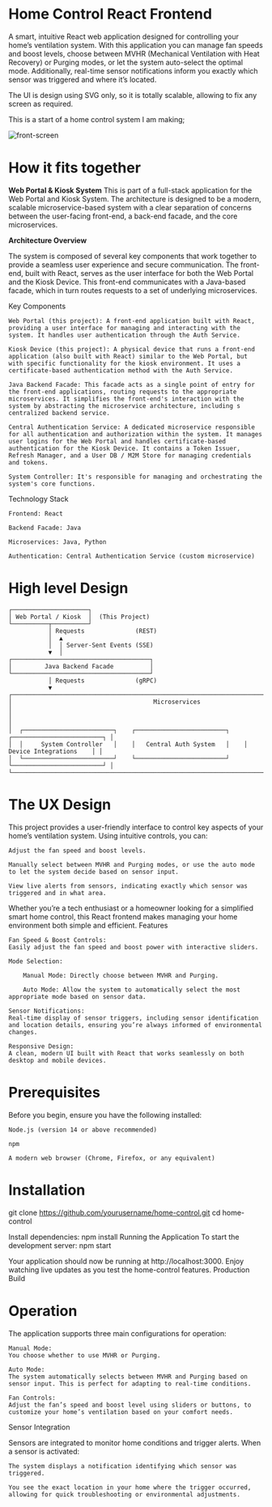 # Home Control React Frontend

A smart, intuitive React web application designed for controlling your home’s ventilation system. With this application you can manage fan speeds and boost levels, choose between MVHR (Mechanical Ventilation with Heat Recovery) or Purging modes, or let the system auto-select the optimal mode. Additionally, real-time sensor notifications inform you exactly which sensor was triggered and where it’s located.

The UI is design using SVG only, so it is totally scalable, allowing to fix any screen as required. 

This is a start of a home control system I am making;

![front-screen](https://github.com/user-attachments/assets/696e734d-54b0-4f55-aca9-e46ede7da129)

# How it fits together

**Web Portal & Kiosk System**
This is part of a full-stack application for the Web Portal and Kiosk System. The architecture is designed to be a modern, scalable microservice-based system with a clear separation of concerns between the user-facing front-end, a back-end facade, and the core microservices.

**Architecture Overview**

The system is composed of several key components that work together to provide a seamless user experience and secure communication. The front-end, built with React, serves as the user interface for both the Web Portal and the Kiosk Device. This front-end communicates with a Java-based facade, which in turn routes requests to a set of underlying microservices.

Key Components

    Web Portal (this project): A front-end application built with React, providing a user interface for managing and interacting with the system. It handles user authentication through the Auth Service.

    Kiosk Device (this project): A physical device that runs a front-end application (also built with React) similar to the Web Portal, but with specific functionality for the kiosk environment. It uses a certificate-based authentication method with the Auth Service.

    Java Backend Facade: This facade acts as a single point of entry for the front-end applications, routing requests to the appropriate microservices. It simplifies the front-end's interaction with the system by abstracting the microservice architecture, including s centralized backend service.

    Central Authentication Service: A dedicated microservice responsible for all authentication and authorization within the system. It manages user logins for the Web Portal and handles certificate-based authentication for the Kiosk Device. It contains a Token Issuer, Refresh Manager, and a User DB / M2M Store for managing credentials and tokens.

    System Controller: It's responsible for managing and orchestrating the system's core functions. 

Technology Stack

    Frontend: React

    Backend Facade: Java

    Microservices: Java, Python

    Authentication: Central Authentication Service (custom microservice)

# High level Design

    ┌─────────────────────┐
    │ Web Portal / Kiosk  │  (This Project)
    └──────────┬──────────┘
               │ Requests              (REST)
               │  ▲
               │  │ Server-Sent Events (SSE)
               ▼  │
    ┌──────────────────────────────────────┐
    │         Java Backend Facade          │
    └──────────────────────────────────────┘
               │ Requests              (gRPC)
               ▼
    ┌────────────────────────────────────────────────────────────────────────────────────────────┐
    │                                       Microservices                                        │
    │                                                                                            │
    │  ┌─────────────────────────┐    ┌─────────────────────────┐    ┌─────────────────────────┐ │
    │  │     System Controller   │    │   Central Auth System   │    │  Device Integrations    │ │
    │  └─────────────────────────┘    └─────────────────────────┘    └─────────────────────────┘ │
    └────────────────────────────────────────────────────────────────────────────────────────────┘

# The UX Design

This project provides a user-friendly interface to control key aspects of your home’s ventilation system. Using intuitive controls, you can:

    Adjust the fan speed and boost levels.

    Manually select between MVHR and Purging modes, or use the auto mode to let the system decide based on sensor input.

    View live alerts from sensors, indicating exactly which sensor was triggered and in what area.

Whether you’re a tech enthusiast or a homeowner looking for a simplified smart home control, this React frontend makes managing your home environment both simple and efficient.
Features

    Fan Speed & Boost Controls:
    Easily adjust the fan speed and boost power with interactive sliders.

    Mode Selection:

        Manual Mode: Directly choose between MVHR and Purging.

        Auto Mode: Allow the system to automatically select the most appropriate mode based on sensor data.

    Sensor Notifications:
    Real-time display of sensor triggers, including sensor identification and location details, ensuring you’re always informed of environmental changes.

    Responsive Design:
    A clean, modern UI built with React that works seamlessly on both desktop and mobile devices.

# Prerequisites

Before you begin, ensure you have the following installed:

    Node.js (version 14 or above recommended)

    npm

    A modern web browser (Chrome, Firefox, or any equivalent)

# Installation
git clone https://github.com/yourusername/home-control.git
cd home-control

Install dependencies: npm install
Running the Application
To start the development server: npm start 

Your application should now be running at http://localhost:3000. Enjoy watching live updates as you test the home-control features.
Production Build

# Operation
The application supports three main configurations for operation:

    Manual Mode:
    You choose whether to use MVHR or Purging.

    Auto Mode:
    The system automatically selects between MVHR and Purging based on sensor input. This is perfect for adapting to real-time conditions.

    Fan Controls:
    Adjust the fan’s speed and boost level using sliders or buttons, to customize your home’s ventilation based on your comfort needs.

Sensor Integration

Sensors are integrated to monitor home conditions and trigger alerts. When a sensor is activated:

    The system displays a notification identifying which sensor was triggered.

    You see the exact location in your home where the trigger occurred, allowing for quick troubleshooting or environmental adjustments.


